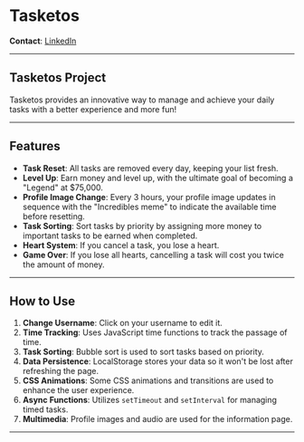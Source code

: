 # Tasketos

**Contact**: [LinkedIn](https://www.linkedin.com/in/baraa-mohamed-4b2034284/)

---

## Tasketos Project

Tasketos provides an innovative way to manage and achieve your daily tasks with a better experience and more fun!

---

## Features

- **Task Reset**: All tasks are removed every day, keeping your list fresh.
- **Level Up**: Earn money and level up, with the ultimate goal of becoming a "Legend" at $75,000.
- **Profile Image Change**: Every 3 hours, your profile image updates in sequence with the "Incredibles meme" to indicate the available time before resetting.
- **Task Sorting**: Sort tasks by priority by assigning more money to important tasks to be earned when completed.
- **Heart System**: If you cancel a task, you lose a heart.
- **Game Over**: If you lose all hearts, cancelling a task will cost you twice the amount of money.

---

## How to Use

1. **Change Username**: Click on your username to edit it.
2. **Time Tracking**: Uses JavaScript time functions to track the passage of time.
3. **Task Sorting**: Bubble sort is used to sort tasks based on priority.
4. **Data Persistence**: LocalStorage stores your data so it won't be lost after refreshing the page.
5. **CSS Animations**: Some CSS animations and transitions are used to enhance the user experience.
6. **Async Functions**: Utilizes `setTimeout` and `setInterval` for managing timed tasks.
7. **Multimedia**: Profile images and audio are used for the information page.

---

